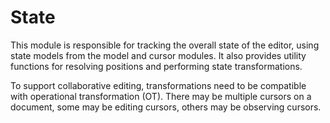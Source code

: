 # State

This module is responsible for tracking the overall state of the editor, using state models from the model and cursor modules. It also provides utility functions for resolving positions and performing state transformations.

To support collaborative editing, transformations need to be compatible with operational transformation (OT). There may be multiple cursors on a document, some may be editing cursors, others may be observing cursors.
